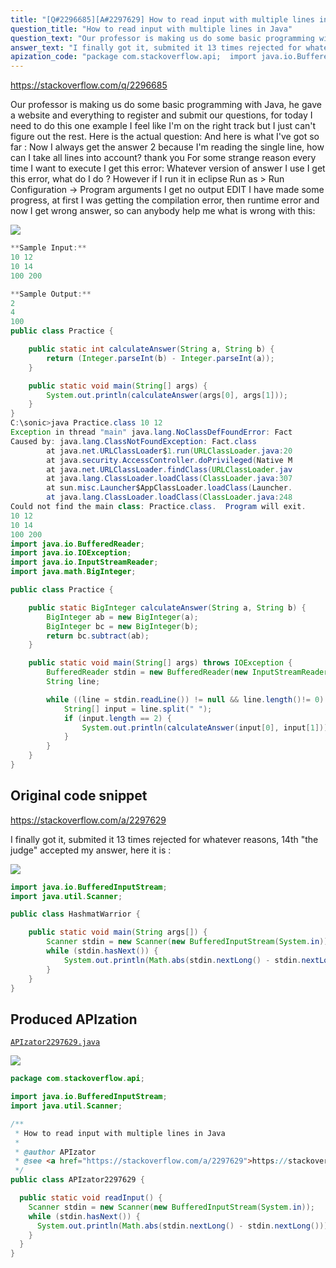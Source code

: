```yaml
---
title: "[Q#2296685][A#2297629] How to read input with multiple lines in Java"
question_title: "How to read input with multiple lines in Java"
question_text: "Our professor is making us do some basic programming with Java, he gave a website and everything to register and submit our questions, for today I need to do this one example I feel like I'm on the right track but I just can't figure out the rest. Here is the actual question: And here is what I've got so far : Now I always get the answer 2 because I'm reading the single line, how can I take all lines into account? thank you For some strange reason every time I want to execute I get this error: Whatever version of answer I use I get this error, what do I do ? However if I run it in eclipse Run as > Run Configuration -> Program arguments I get no output EDIT I have made some progress, at first I was getting the compilation error, then runtime error and now I get wrong answer, so can anybody help me what is wrong with this:"
answer_text: "I finally got it, submited it 13 times rejected for whatever reasons, 14th \"the judge\" accepted my answer, here it is :"
apization_code: "package com.stackoverflow.api;  import java.io.BufferedInputStream; import java.util.Scanner;  /**  * How to read input with multiple lines in Java  *  * @author APIzator  * @see <a href=\"https://stackoverflow.com/a/2297629\">https://stackoverflow.com/a/2297629</a>  */ public class APIzator2297629 {    public static void readInput() {     Scanner stdin = new Scanner(new BufferedInputStream(System.in));     while (stdin.hasNext()) {       System.out.println(Math.abs(stdin.nextLong() - stdin.nextLong()));     }   } }"
---
```


https://stackoverflow.com/q/2296685

Our professor is making us do some basic programming with Java, he gave a website and everything to register and submit our questions, for today I need to do this one example I feel like I&#x27;m on the right track but I just can&#x27;t figure out the rest. Here is the actual question:
And here is what I&#x27;ve got so far :
Now I always get the answer 2 because I&#x27;m reading the single line, how can I take all lines into account? thank you
For some strange reason every time I want to execute I get this error:
Whatever version of answer I use I get this error, what do I do ?
However if I run it in eclipse Run as &gt; Run Configuration -&gt; Program arguments
I get no output
EDIT
I have made some progress, at first I was getting the compilation error, then runtime error and now I get wrong answer, so can anybody help me what is wrong with this:


<div class="code-logo"><img src="/stackoverflow.png" /></div>

```java
**Sample Input:**
10 12
10 14
100 200

**Sample Output:**
2
4
100
public class Practice {

    public static int calculateAnswer(String a, String b) {
        return (Integer.parseInt(b) - Integer.parseInt(a));
    }

    public static void main(String[] args) {
        System.out.println(calculateAnswer(args[0], args[1]));
    }
}
C:\sonic>java Practice.class 10 12
Exception in thread "main" java.lang.NoClassDefFoundError: Fact
Caused by: java.lang.ClassNotFoundException: Fact.class
        at java.net.URLClassLoader$1.run(URLClassLoader.java:20
        at java.security.AccessController.doPrivileged(Native M
        at java.net.URLClassLoader.findClass(URLClassLoader.jav
        at java.lang.ClassLoader.loadClass(ClassLoader.java:307
        at sun.misc.Launcher$AppClassLoader.loadClass(Launcher.
        at java.lang.ClassLoader.loadClass(ClassLoader.java:248
Could not find the main class: Practice.class.  Program will exit.
10 12
10 14
100 200
import java.io.BufferedReader;
import java.io.IOException;
import java.io.InputStreamReader;
import java.math.BigInteger;

public class Practice {

    public static BigInteger calculateAnswer(String a, String b) {
        BigInteger ab = new BigInteger(a);
        BigInteger bc = new BigInteger(b);
        return bc.subtract(ab);
    }

    public static void main(String[] args) throws IOException {
        BufferedReader stdin = new BufferedReader(new InputStreamReader(System.in)); 
        String line; 

        while ((line = stdin.readLine()) != null && line.length()!= 0) { 
            String[] input = line.split(" "); 
            if (input.length == 2) { 
                System.out.println(calculateAnswer(input[0], input[1])); 
            } 
        } 
    }
}
```


## Original code snippet

https://stackoverflow.com/a/2297629

I finally got it, submited it 13 times rejected for whatever reasons, 14th &quot;the judge&quot; accepted my answer, here it is :

<div class="code-logo"><img src="/stackoverflow.png" /></div>

```java
import java.io.BufferedInputStream;
import java.util.Scanner;

public class HashmatWarrior {

    public static void main(String args[]) {
        Scanner stdin = new Scanner(new BufferedInputStream(System.in));
        while (stdin.hasNext()) {
            System.out.println(Math.abs(stdin.nextLong() - stdin.nextLong()));
        }
    }
}
```

## Produced APIzation

[`APIzator2297629.java`](https://github.com/pasqualesalza/apization/raw/main/data/search/APIzator2297629.java)

<div class="code-logo"><img src="/apizator.png" /></div>

```java
package com.stackoverflow.api;

import java.io.BufferedInputStream;
import java.util.Scanner;

/**
 * How to read input with multiple lines in Java
 *
 * @author APIzator
 * @see <a href="https://stackoverflow.com/a/2297629">https://stackoverflow.com/a/2297629</a>
 */
public class APIzator2297629 {

  public static void readInput() {
    Scanner stdin = new Scanner(new BufferedInputStream(System.in));
    while (stdin.hasNext()) {
      System.out.println(Math.abs(stdin.nextLong() - stdin.nextLong()));
    }
  }
}

```